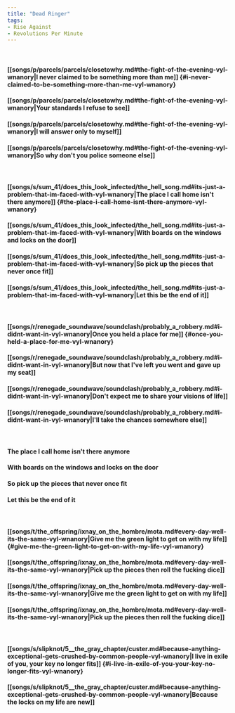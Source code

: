 ```yaml
---
title: "Dead Ringer"
tags:
- Rise Against
- Revolutions Per Minute
---
```

&nbsp;
#### [[songs/p/parcels/parcels/closetowhy.md#the-fight-of-the-evening-vyl-wnanory|I never claimed to be something more than me]] {#i-never-claimed-to-be-something-more-than-me-vyl-wnanory}
#### [[songs/p/parcels/parcels/closetowhy.md#the-fight-of-the-evening-vyl-wnanory|Your standards I refuse to see]]
#### [[songs/p/parcels/parcels/closetowhy.md#the-fight-of-the-evening-vyl-wnanory|I will answer only to myself]]
#### [[songs/p/parcels/parcels/closetowhy.md#the-fight-of-the-evening-vyl-wnanory|So why don't you police someone else]]
&nbsp;
#### [[songs/s/sum_41/does_this_look_infected/the_hell_song.md#its-just-a-problem-that-im-faced-with-vyl-wnanory|The place I call home isn't there anymore]] {#the-place-i-call-home-isnt-there-anymore-vyl-wnanory}
#### [[songs/s/sum_41/does_this_look_infected/the_hell_song.md#its-just-a-problem-that-im-faced-with-vyl-wnanory|With boards on the windows and locks on the door]]
#### [[songs/s/sum_41/does_this_look_infected/the_hell_song.md#its-just-a-problem-that-im-faced-with-vyl-wnanory|So pick up the pieces that never once fit]]
#### [[songs/s/sum_41/does_this_look_infected/the_hell_song.md#its-just-a-problem-that-im-faced-with-vyl-wnanory|Let this be the end of it]]
&nbsp;
#### [[songs/r/renegade_soundwave/soundclash/probably_a_robbery.md#i-didnt-want-in-vyl-wnanory|Once you held a place for me]] {#once-you-held-a-place-for-me-vyl-wnanory}
#### [[songs/r/renegade_soundwave/soundclash/probably_a_robbery.md#i-didnt-want-in-vyl-wnanory|But now that I've left you went and gave up my seat]]
#### [[songs/r/renegade_soundwave/soundclash/probably_a_robbery.md#i-didnt-want-in-vyl-wnanory|Don't expect me to share your visions of life]]
#### [[songs/r/renegade_soundwave/soundclash/probably_a_robbery.md#i-didnt-want-in-vyl-wnanory|I'll take the chances somewhere else]]
&nbsp;
#### The place I call home isn't there anymore
#### With boards on the windows and locks on the door
#### So pick up the pieces that never once fit
#### Let this be the end of it
&nbsp;
#### [[songs/t/the_offspring/ixnay_on_the_hombre/mota.md#every-day-well-its-the-same-vyl-wnanory|Give me the green light to get on with my life]] {#give-me-the-green-light-to-get-on-with-my-life-vyl-wnanory}
#### [[songs/t/the_offspring/ixnay_on_the_hombre/mota.md#every-day-well-its-the-same-vyl-wnanory|Pick up the pieces then roll the fucking dice]]
#### [[songs/t/the_offspring/ixnay_on_the_hombre/mota.md#every-day-well-its-the-same-vyl-wnanory|Give me the green light to get on with my life]]
#### [[songs/t/the_offspring/ixnay_on_the_hombre/mota.md#every-day-well-its-the-same-vyl-wnanory|Pick up the pieces then roll the fucking dice]]
&nbsp;
#### [[songs/s/slipknot/5__the_gray_chapter/custer.md#because-anything-exceptional-gets-crushed-by-common-people-vyl-wnanory|I live in exile of you, your key no longer fits]] {#i-live-in-exile-of-you-your-key-no-longer-fits-vyl-wnanory}
#### [[songs/s/slipknot/5__the_gray_chapter/custer.md#because-anything-exceptional-gets-crushed-by-common-people-vyl-wnanory|Because the locks on my life are new]]
